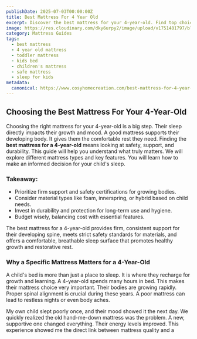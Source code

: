 ```yaml
---
publishDate: 2025-07-03T00:00:00Z
title: Best Mattress For 4 Year Old
excerpt: Discover the best mattress for your 4-year-old. Find top choices for comfort, safety, and support, ensuring restful sleep for growing kids.
image: https://res.cloudinary.com/dky6urpy2/image/upload/v1751481797/blog_image_1751481796_ivpwqe.webp
category: Mattress Guides
tags:
  - best mattress
  - 4 year old mattress
  - toddler mattress
  - kids bed
  - children's mattress
  - safe mattress
  - sleep for kids
metadata:
  canonical: https://www.cosyhomecreation.com/best-mattress-for-4-year-old
---
```


## Choosing the Best Mattress For Your 4-Year-Old

Choosing the right mattress for your 4-year-old is a big step. Their sleep directly impacts their growth and mood. A good mattress supports their developing body. It gives them the comfortable rest they need. Finding the **best mattress for a 4-year-old** means looking at safety, support, and durability. This guide will help you understand what truly matters. We will explore different mattress types and key features. You will learn how to make an informed decision for your child's sleep.

### Takeaway:

*   Prioritize firm support and safety certifications for growing bodies.
*   Consider material types like foam, innerspring, or hybrid based on child needs.
*   Invest in durability and protection for long-term use and hygiene.
*   Budget wisely, balancing cost with essential features.

The best mattress for a 4-year-old provides firm, consistent support for their developing spine, meets strict safety standards for materials, and offers a comfortable, breathable sleep surface that promotes healthy growth and restorative rest.

### Why a Specific Mattress Matters for a 4-Year-Old

A child's bed is more than just a place to sleep. It is where they recharge for growth and learning. A 4-year-old spends many hours in bed. This makes their mattress choice very important. Their bodies are growing rapidly. Proper spinal alignment is crucial during these years. A poor mattress can lead to restless nights or even body aches.

My own child slept poorly once, and their mood showed it the next day. We quickly realized the old hand-me-down mattress was the problem. A new, supportive one changed everything. Their energy levels improved. This experience showed me the direct link between mattress quality and a